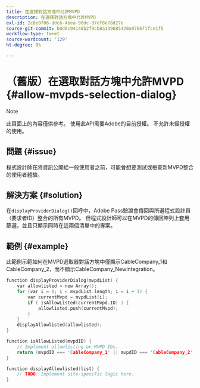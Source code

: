 ```yaml
---
title: 在選擇對話方塊中允許MVPD
description: 在選擇對話方塊中允許MVPD
exl-id: 2c0e0f06-ddc6-4bea-90dc-d7ef8e78d27e
source-git-commit: b0d6c94148b2f9cb8a139685420a970671fce1f5
workflow-type: tm+mt
source-wordcount: '129'
ht-degree: 0%

---
```


# （舊版）在選取對話方塊中允許MVPD {#allow-mvpds-selection-dialog}

>[!NOTE]
>
>此頁面上的內容僅供參考。 使用此API需要Adobe的目前授權。 不允許未經授權的使用。

## 問題 {#issue}

程式設計師在將資訊公開給一般使用者之前，可能會想要測試或檢查新MVPD整合的使用者體驗。

## 解決方案 {#solution}

在`displayProviderDialog()`回呼中，Adobe Pass驗證會傳回與所選程式設計員（要求者ID）整合的所有MVPD。 但程式設計師可以在MVPD的傳回陣列上套用篩選，並且只顯示同時在這兩個清單中的專案。

## 範例 {#example}

此範例示範如何在MVPD選取器對話方塊中僅顯示CableCompany_1和CableCompany_2，而不顯示CableCompany_NewIntegration。

```C
function displayProviderDialog(mvpdList) {
    var allowlisted = new Array();
    for (var i = 0; i < mvpdList.length; i = i + 1) {
        var currentMvpd = mvpdList[i];
        if ( isAllowListed(currentMvpd.ID) ) {
            allowlisted.push(currentMvpd);
        }
    }
    displayAllowlisted(allowlisted);
}

function isAllowListed(mvpdID) {
    // Implement allowlisting on MVPD IDs.
    return (mvpdID === 'CableCompany_1' || mvpdID === 'CableCompany_2');
}

function displayAllowlisted(list) {
    // TODO: Implement site-specific logic here.
}
```

<!--
**Related Information**
* [Prevent MVPDs from appearing in the Selection Dialog](/help/authentication/prevent-mvpd-selectn-dialog.md)
* **Code Samples**
* [Programmer integration guide](/help/authentication/programmer-integration-guide-overview.md)
-->
